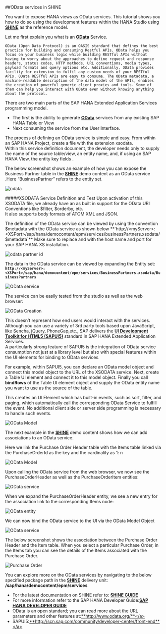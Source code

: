 ##OData services in SHINE

You want to expose HANA views as OData services. This tutorial shows you how to do so using the development features within the HANA Studio using <a href="http://help.sap.com/hana/SAP_HANA_Interactive_Education_SHINE_en.pdf" target="_blank">**SHINE**</a>  as the reference model.  

Let me first explain you what is an <a href="http://www.odata.org/" target="_blank">**OData**</a>  Service.


	OData (Open Data Protocol) is an OASIS standard that defines the best
	practice for building and consuming Restful APIs. OData helps you  
	focus on your business logic while building RESTful APIs without
	having to worry about the approaches to define request and response
	headers, status codes, HTTP methods, URL conventions, media types,
	payload formats and query options etc. Additionally, OData provides
	facility for extension to fulfil any custom needs of your RESTful
	APIs. OData RESTful APIs are easy to consume. The OData metadata, a
	machine-readable description of the data model of the APIs, enables
	the creation of powerful generic client proxies and tools. Some of
	them can help you interact with OData even without knowing anything
	about the protocol.
 
There are two main parts of the SAP HANA Extended Application Services programming model.



- The first is the ability to generate <a href="http://www.odata.org/" target="_blank">**OData**</a>  services from any existing SAP HANA Table or View
- Next consuming the service from the User Interface.  
 
The process of defining an OData service is simple and easy. From within an SAP HANA Project, create a file with the extension xsodata.  
Within this service definition document, the developer needs only to supply the name of the source table/view, an entity name, and, if using an SAP HANA View, the entity key fields .

The below screenshot shows an example of how you can expose the Business Partner table in the <a href="http://help.sap.com/hana/SAP_HANA_Interactive_Education_SHINE_en.pdf" target="_blank">**SHINE**</a> demo content as an OData service .Here “BusinessPartner” refers to the entity set.

![odata](./images/odata_bp.png  "odata")

#####XSODATA Service Definition and Test 
Upon activation of this XSODATA file, we already have an as built in support for the OData URI Conventions like $filter, $orderby, etc.   
It also supports body formats of ATOM XML and JSON.

The definition of the OData service can be viewed by using the convention $metadata with the OData service as shown below  
**`http://<myServer>:<XSPort>/sap/hana/democontent/epm/services/businessPartners.xsodata/$metadata`**
Make sure to replace <my Server> and <XS Port> with the host name and port for your SAP HANA XS installation.

![odata partner id](./images/odata_partnerid.png "odata partner id")

The data in the OData service can be viewed by expanding the Entity set:
**`http://<myServer>:<XSPort>/sap/hana/democontent/epm/services/BusinessPartners.xsodata/BusinessPartners`**

![OData service](./images/odata3.png "OData service")

The service can be easily tested from the studio as well as the web browser:

![OData Creation](./images/odata.png "OData Creation")

This doesn’t represent how end users would interact with the services. Although you can use a variety of 3rd party tools based upon JavaScript, like Sencha, jQuery, PhoneGap,etc., SAP delivers the <a href="http://scn.sap.com/community/developer-center/front-end" target="_blank">**UI Development Toolkit for HTML5 (SAPUI5)**</a> standard in SAP HANA Extended Application Services.   
A particularly strong feature of SAPUI5 is the integration of OData service consumption not just at a library level but also with special features within the UI elements for binding to OData services.

For example, within SAPUI5, you can declare an OData model object and connect this model object to the URL of the XSODATA service. Next, create a Table UI element and connect it to this model object. Finally you call **bindRows** of the Table UI element object and supply the OData entity name you want to use as the source of the table.

This creates an UI Element which has built-in events, such as sort, filter, and paging, which automatically call the corresponding OData Service to fulfill the event. No additional client side or server side programming is necessary to handle such events.

![OData Model](./images/odata_model.png "OData Model")

The next example in the <a href="http://help.sap.com/hana/SAP_HANA_Interactive_Education_SHINE_en.pdf" target="_blank">**SHINE**</a> demo content shows how we can add associations to an OData service.  

Here we link the Purchase Order Header table with the Items table linked via the PurchaseOrderId as the key and the cardinality as 1: n

![OData Model](./images/odata2_1.png "OData Model")

Upon calling the OData service from the web browser, we now see the PurchaseOrderHeader as well as the PurchaseOrderItem entities:

![OData service](./images/odata4.png "OData service")

When we expand the PurchaseOrderHeader entity, we see a new entry for the association link to the corresponding Items node: 

![OData entity](./images/odata5.png "OData entity")  

We can now bind the OData service to the UI via the OData Model Object

![OData service](./images/odata_view.png "OData service")  

The below screenshot shows the association between the Purchase Order Header and the Item table. When you select a particular Purchase Order, in the Items tab you can see the details of the Items associated with the Purchase Order.

![Purchase Order](./images/poui.png "Purchase Order")  


You can explore more on the OData services by navigating to the below specified package path in the <a href="http://help.sap.com/hana/SAP_HANA_Interactive_Education_SHINE_en.pdf" target="_blank">**SHINE**</a> delivery unit:  **/sap/hana/democontent/epm/services**  


- For the latest documentation on SHINE refer to: <a href="http://help.sap.com/hana/SAP_HANA_Interactive_Education_SHINE_en.pdf" target="_blank">**SHINE GUIDE**</a>  
- For more information refer to the SAP HANA Developer Guide:<a href="http://help.sap.com/hana/SAP_HANA_Developer_Guide_en.pdf" target="_blank">**SAP HANA DEVELOPER GUIDE**</a>  
- OData is an open standard; you can read more about the URL parameters and other features at:<a href="http://www.odata.org/" target="_blank">**http://www.odata.org/**</a>  
- SAPUI5:<a href="http://scn.sap.com/community/developer-center/front-end" target="_blank">**http://scn.sap.com/community/developer-center/front-end**</a> 







